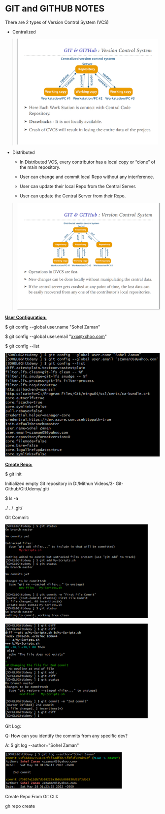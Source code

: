# **GIT and GITHUB NOTES**

There are 2 types of Version Control System (VCS)

-   Centralized

> <img src="./images/media/image1.png"
> style="width:4.76609in;height:3.57049in" />

-   Distributed

    -   In Distributed VCS, every contributor has a local copy or
        “clone” of the main repository.

    -   User can change and commit local Repo without any interference.

    -   User can update their local Repo from the Central Server.

    -   User can update the Central Server from their Repo.

> <img src="./images/media/image2.png"
> style="width:4.80649in;height:3.60897in" />

**<u>User Configuration:</u>**

$ git config --global user.name "Sohel Zaman"

$ git config --global user.email "xxx@xxhoo.com"

$ git config --list

<img src="./images/media/image3.png"
style="width:5.22917in;height:3.5in" />

**<u>Create Repo:</u>**

$ git init

Initialized empty Git repository in D:/Mithun Videos/3-
Git-Github/GitUdemy/.git/

$ ls -a

./ ../ .git/

Git Commit:

<img src="./images/media/image4.png"
style="width:4.82902in;height:3.16698in" />

<img src="./images/media/image5.png"
style="width:4.82269in;height:3.20931in" />

Git Log:

Q: How can you identify the commits from any specific dev?

A: $ git log --author="Sohel Zaman"

<img src="./images/media/image6.png"
style="width:3.94477in;height:1.22573in" />

Create Repo From Git CLI:

gh repo create

